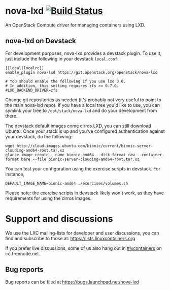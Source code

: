 # nova-lxd [![Build Status](https://travis-ci.org/lxc/nova-lxd.svg?branch=master)](https://travis-ci.org/lxc/nova-lxd)

An OpenStack Compute driver for managing containers using LXD.

## nova-lxd on Devstack

For development purposes, nova-lxd provides a devstack plugin. To use it, just include the
following in your devstack `local.conf`:

```
[[local|localrc]]
enable_plugin nova-lxd https://git.openstack.org/openstack/nova-lxd

# You should enable the following if you use lxd 3.0.
# In addition, this setting requires zfs >= 0.7.0.
#LXD_BACKEND_DRIVER=zfs
```

Change git repositories as needed (it's probably not very useful to point to the main
nova-lxd repo). If you have a local tree you'd like to use, you can symlink your tree to
`/opt/stack/nova-lxd` and do your development from there.

The devstack default images come cirros LXD, you can still download
Ubuntu. Once your stack is up and you've configured authentication
against your devstack, do the following::

```
wget http://cloud-images.ubuntu.com/bionic/current/bionic-server-cloudimg-amd64-root.tar.xz
glance image-create --name bionic-amd64 --disk-format raw --container-format bare --file bionic-server-cloudimg-amd64-root.tar.xz
```

You can test your configuration using the exercise scripts in devstack. For instance,

```
DEFAULT_IMAGE_NAME=bionic-amd64 ./exercises/volumes.sh
```

Please note: the exercise scripts in devstack likely won't work, as they have requirements
for using the cirros images.

# Support and discussions

We use the LXC mailing-lists for developer and user discussions, you can
find and subscribe to those at: https://lists.linuxcontainers.org

If you prefer live discussions, some of us also hang out in
[#lxcontainers](http://webchat.freenode.net/?channels=#lxcontainers) on irc.freenode.net.

## Bug reports

Bug reports can be filed at https://bugs.launchpad.net/nova-lxd
